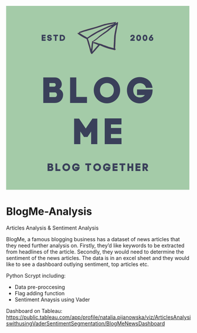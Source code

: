 ![BlogMeLogo](BlogMe%2BLogo.png "BlogMe")

# BlogMe-Analysis
Articles Analysis &amp; Sentiment Analysis

BlogMe, a famous blogging business has a dataset of news articles that they need
further analysis on.
Firstly, they’d like keywords to be extracted from headlines of the article. Secondly,
they would need to determine the sentiment of the news articles. The data is in an
excel sheet and they would like to see a dashboard outlying sentiment, top articles etc.

Python Scrypt including:

- Data pre-proccesing
- Flag adding function
- Sentiment Anaysis using Vader

Dashboard on Tableau:
https://public.tableau.com/app/profile/natalia.pijanowska/viz/ArticlesAnalysiswithusingVaderSentimentSegmentation/BlogMeNewsDashboard


